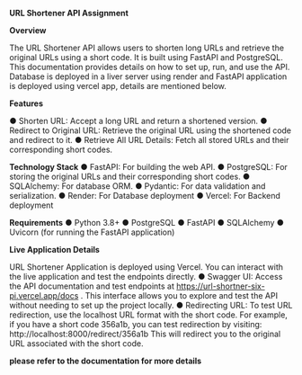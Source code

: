 **URL Shortener API Assignment**

**Overview**

The URL Shortener API allows users to shorten long URLs and retrieve the original URLs using
a short code. It is built using FastAPI and PostgreSQL. This documentation provides details on
how to set up, run, and use the API. Database is deployed in a liver server using render and
FastAPI application is deployed using vercel app, details are mentioned below.

**Features**

● Shorten URL: Accept a long URL and return a shortened version.
● Redirect to Original URL: Retrieve the original URL using the shortened code and
redirect to it.
● Retrieve All URL Details: Fetch all stored URLs and their corresponding short codes.

**Technology Stack**
● FastAPI: For building the web API.
● PostgreSQL: For storing the original URLs and their corresponding short codes.
● SQLAlchemy: For database ORM.
● Pydantic: For data validation and serialization.
● Render: For Database deployment
● Vercel: For Backend deployment

**Requirements**
● Python 3.8+
● PostgreSQL
● FastAPI
● SQLAlchemy
● Uvicorn (for running the FastAPI application)


**Live Application Details**

URL Shortener Application is deployed using Vercel. You can interact with the live application
and test the endpoints directly.
● Swagger UI: Access the API documentation and test endpoints at https://url-shortner-six-pi.vercel.app/docs . This interface allows you to explore and test the API
without needing to set up the project locally.
● Redirecting URL: To test URL redirection, use the localhost URL format with the short
code. For example, if you have a short code 356a1b, you can test redirection by visiting:
http://localhost:8000/redirect/356a1b
This will redirect you to the original URL associated with the short code.



**please refer to the documentation for more details**
